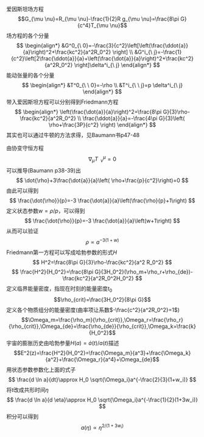 爱因斯坦场方程$$G_{\mu \nu}=R_{\mu \nu}-\frac{1}{2}R g_{\mu \nu}=\frac{8\pi G}{c^4}T_{\mu \nu}$$
场方程的各个分量
$$
\begin{align*}
&G^0_{\ 0}=-\frac{3}{c^2}\left[\left(\frac{\ddot{a}}{a}\right)^2+\frac{kc^2}{a^2R_0^2}  \right] \\
&G^i_{\ j}=-\frac{1}{c^2}\left[2\frac{\ddot{a}}{a}+\left(\frac{\dot{a}}{a}\right)^2+\frac{kc^2}{a^2R_0^2} \right]\delta^i_{\ j}
\end{align*}
$$
能动张量的各个分量
$$
\begin{align*}
&T^0_{\ \ 0}=-\rho \\
&T^i_{\ \ j}=p \delta^i_{\ j}
\end{align*}
$$
带入爱因斯坦方程可以分别得到Friedmann方程
$$
\begin{align*}
\left(\frac{\dot{a}}{a}\right)^2=\frac{8\pi G}{3}\rho-\frac{kc^2}{a^2R_0^2} \\
\frac{\ddot{a}}{a}=-\frac{4\pi G}{3}\left( \rho+\frac{3P}{c^2} \right)
\end{align*}
$$
其实也可以通过牛顿的方法求得，见Baumann书p47-48

由协变守恒方程
$$
\nabla_\mu T^\mu_{\ \ \nu}=0
$$
可以推导(Baumann p38-39)出
$$
\dot{\rho}+3\frac{\dot{a}}{a}\left( \rho+\frac{p}{c^2}\right)=0
$$
由此可以得到
$$
\frac{\dot{\rho}}{p}=-3 \frac{\dot{a}}{a}\left(\frac{\rho}{p}+1\right)
$$
定义状态参数$w=\rho/p$，可以得到
$$
\frac{\dot{\rho}}{p}=-3 \frac{\dot{a}}{a}\left(w+1\right)
$$
从而可以验证
$$
\rho \propto a^{-3(1+w)}
$$
Friedmann第一方程可以写成哈勃参数的形式$H$
$$
H^2=\frac{8\pi G}{3}\rho-\frac{kc^2}{a^2 R_0^2}
$$
$$
\frac{H^2}{H_0^2}=\frac{8\pi G}{3H_0^2}(\rho_m+\rho_r+\rho_{de})-\frac{kc^2}{a^2R_0^2H_0^2}
$$
定义临界能量密度，指现在时刻的能量密度$t_0$
$$\rho_{crit}=\frac{3H_0^2}{8\pi G}$$
定义各个物质组分的能量密度(曲率项让系数$-\frac{c^2}{a^2R_0^2}=1$)
$$\Omega_m=\frac{\rho_m}{\rho_{crit}},\Omega_r=\frac{\rho_r}{\rho_{crit}},\Omega_{de}=\frac{\rho_{de}}{\rho_{crit}},\Omega_k=\frac{k}{H_0^2}$$
宇宙的膨胀历史由哈勃参量$H(a)=\dot{a}(t)/a(t)$描述
$$E^2(z)=\frac{H^2}{H_0^2}=\frac{\Omega_m}{a^3}+\frac{\Omega_k}{a^2}+\frac{\Omega_r}{a^4}+\Omega_{de}$$
用状态参数参数化上面的式子
$$
\frac{d \ln a}{dt}\approx H_0 \sqrt{\Omega_i}a^{-\frac{2}{3}(1+w_i)}
$$
将$t$改成共形时间$\eta$
$$
\frac{d \ln a}{d \eta}\approx H_0 \sqrt{\Omega_i}a^{-\frac{1}{2}(1+3w_i)}
$$
积分可以得到
$$
a(\eta) \propto \eta^{2/(1+3w_i)}
$$
